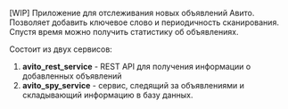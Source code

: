 [WIP] Приложение для отслеживания новых объявлений Авито. Позволяет добавить ключевое слово и периодичность сканирования. Спустя время можно получить статистику об объявлениях.

Состоит из двух сервисов:
  1. __avito_rest_service__ - REST API для получения информации о добавленных объявлений
  2. __avito_spy_service__ - сервис, следящий за объявлениями и складывающий информацию в базу данных.
